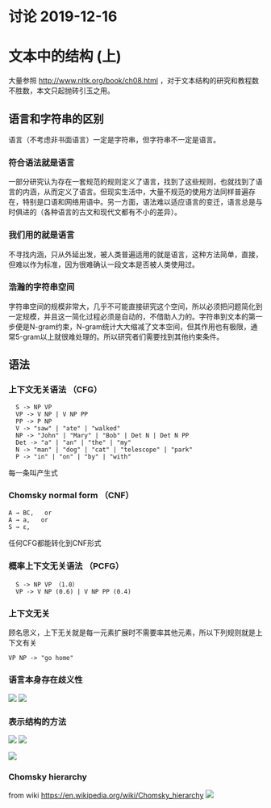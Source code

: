 讨论 2019-12-16
=

# 文本中的结构 (上)

大量参照 http://www.nltk.org/book/ch08.html ，对于文本结构的研究和教程数不胜数，本文只起抛砖引玉之用。

## 语言和字符串的区别

语言（不考虑非书面语言）一定是字符串，但字符串不一定是语言。

### 符合语法就是语言
一部分研究认为存在一套规范的规则定义了语言，找到了这些规则，也就找到了语言的内涵，从而定义了语言。但现实生活中，大量不规范的使用方法同样普遍存在，特别是口语和网络用语中。另一方面，语法难以适应语言的变迁，语言总是与时俱进的（各种语言的古文和现代文都有不小的差异）。

### 我们用的就是语言
不寻找内涵，只从外延出发，被人类普遍适用的就是语言，这种方法简单，直接，但难以作为标准，因为很难确认一段文本是否被人类使用过。

### 浩瀚的字符串空间
字符串空间的规模非常大，几乎不可能直接研究这个空间，所以必须把问题简化到一定规模，并且这一简化过程必须是自动的，不借助人力的。字符串到文本的第一步便是N-gram约束，N-gram统计大大缩减了文本空间，但其作用也有极限，通常5-gram以上就很难处理的。所以研究者们需要找到其他约束条件。

## 语法
### 上下文无关语法 （CFG）

```
  S -> NP VP
  VP -> V NP | V NP PP
  PP -> P NP
  V -> "saw" | "ate" | "walked"
  NP -> "John" | "Mary" | "Bob" | Det N | Det N PP
  Det -> "a" | "an" | "the" | "my"
  N -> "man" | "dog" | "cat" | "telescope" | "park"
  P -> "in" | "on" | "by" | "with"
```
每一条叫产生式

### Chomsky normal form （CNF）
```
A → BC,   or
A → a,   or
S → ε,
```
任何CFG都能转化到CNF形式

### 概率上下文无关语法 （PCFG）
```
  S -> NP VP （1.0）
  VP -> V NP (0.6) | V NP PP (0.4)
```
### 上下文无关
顾名思义，上下无关就是每一元素扩展时不需要率其他元素，所以下列规则就是上下文有关
```
VP NP -> "go home"
```

### 语言本身存在歧义性
![](https://i.imgur.com/5I4NBFU.png)
![](https://i.imgur.com/vCZJNkr.png)

### 表示结构的方法

![](https://i.imgur.com/vyCHTSE.png)
![](https://i.imgur.com/lRwkCfW.png)


![](https://i.imgur.com/hyOtw1k.png)


### Chomsky hierarchy

from wiki https://en.wikipedia.org/wiki/Chomsky_hierarchy
![](https://i.imgur.com/cU1cxma.png)

